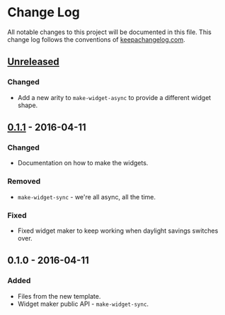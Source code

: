# Change Log
All notable changes to this project will be documented in this file. This change log follows the conventions of [keepachangelog.com](http://keepachangelog.com/).

## [Unreleased]
### Changed
- Add a new arity to `make-widget-async` to provide a different widget shape.

## [0.1.1] - 2016-04-11
### Changed
- Documentation on how to make the widgets.

### Removed
- `make-widget-sync` - we're all async, all the time.

### Fixed
- Fixed widget maker to keep working when daylight savings switches over.

## 0.1.0 - 2016-04-11
### Added
- Files from the new template.
- Widget maker public API - `make-widget-sync`.

[Unreleased]: https://github.com/your-name/capy/compare/0.1.1...HEAD
[0.1.1]: https://github.com/your-name/capy/compare/0.1.0...0.1.1
